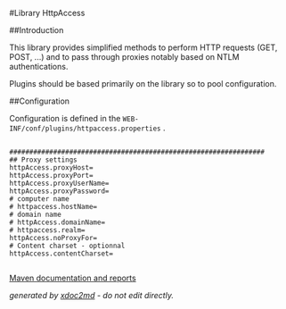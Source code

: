 
#Library HttpAccess

##Introduction

This library provides simplified methods to perform HTTP requests (GET, POST, ...) and to pass through proxies notably based on NTLM authentications.

Plugins should be based primarily on the library so to pool configuration.

##Configuration

Configuration is defined in the `WEB-INF/conf/plugins/httpaccess.properties` .
```

################################################################
## Proxy settings
httpAccess.proxyHost=
httpAccess.proxyPort=
httpAccess.proxyUserName=
httpAccess.proxyPassword=
# computer name
# httpaccess.hostName=
# domain name
# httpAccess.domainName=
# httpaccess.realm=
httpAccess.noProxyFor=
# Content charset - optionnal
httpAccess.contentCharset=
                    
```



[Maven documentation and reports](http://dev.lutece.paris.fr/plugins/library-httpaccess/)



 *generated by [xdoc2md](https://github.com/lutece-platform/tools-maven-xdoc2md-plugin) - do not edit directly.*